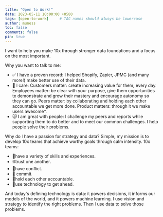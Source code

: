 ```yaml
---
title: "Open to Work!"
date: 2023-05-11 10:00:00 +0500
tags: [open-to-work]     # TAG names should always be lowercase
author: muness
toc: false
comments: false
pin: true
---
```


I want to help you make 10x through stronger data foundations and a focus on the most important.

Why you want to talk to me:

- ✅ I have a proven record: I helped Shopify, Zapier, JPMC (and many more!) make better use of their data.
- 🚸 I care: Customers matter: create increasing value for them, every day. Employees matter: be clear with your purpose, give them opportunities to demonstrate and grow their mastery and encourage autonomy so they can go. Peers matter: by collaborating and holding each other accountable we get more done. Product matters: through it we make users awesome*.
- 😻 I am great with people: I challenge my peers and reports while supporting them to do better and to meet our common challenges. I help people solve their problems.

Why do I have a passion for strategy and data? Simple, my mission is to develop 10x teams that achieve worthy goals through calm intensity. 10x teams:

- 🧫have a variety of skills and experiences.
- ⛓trust one another.
- 🤺have conflict.
- 🤝 commit.
- 🤨hold each other accountable.
- 🛞use technology to get ahead.

And today's defining technology is data: it powers decisions, it informs our models of the world, and it powers machine learning. I use vision and strategy to identify the right problems. Then I use data to solve those problems.
